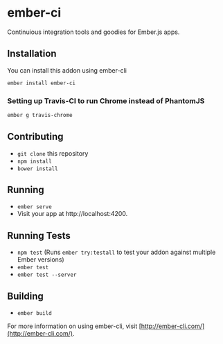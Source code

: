 # ember-ci

Continuious integration tools and goodies for Ember.js apps.

## Installation

You can install this addon using ember-cli

```sh
ember install ember-ci
```

### Setting up Travis-CI to run Chrome instead of PhantomJS

```sh
ember g travis-chrome
```

## Contributing

* `git clone` this repository
* `npm install`
* `bower install`

## Running

* `ember serve`
* Visit your app at http://localhost:4200.

## Running Tests

* `npm test` (Runs `ember try:testall` to test your addon against multiple Ember versions)
* `ember test`
* `ember test --server`

## Building

* `ember build`

For more information on using ember-cli, visit [http://ember-cli.com/](http://ember-cli.com/).
